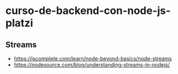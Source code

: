 # curso-de-backend-con-node-js-platzi

## Streams

- https://jscomplete.com/learn/node-beyond-basics/node-streams
- https://nodesource.com/blog/understanding-streams-in-nodejs/
